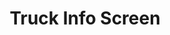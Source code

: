 ---
layout: article
title: Truck Info Screen
description: 
  - This design screen is clearly arranged for a better process
lang: en
weight: 500
isDraft: false
ref: Truck_Info_Screen
category:
  - Logistic
  - Truck
image: Truck_Info_Screen_EN.png
download: Truck_Info_Screen_EN.pbmx
overview_description:
overview_benefits:
overview_data_sources:
---
